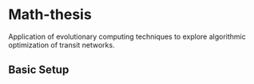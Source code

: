# Math-thesis
Application of evolutionary computing techniques to explore algorithmic optimization of transit networks. 

## Basic Setup
